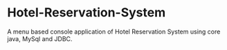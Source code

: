# Hotel-Reservation-System
A menu based console application of Hotel Reservation System using core java, MySql and JDBC.
